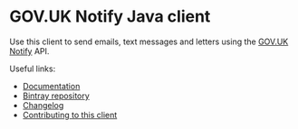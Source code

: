 # GOV.UK Notify Java client

Use this client to send emails, text messages and letters using the [GOV.UK Notify](https://www.notifications.service.gov.uk) API.

Useful links:

- [Documentation](https://docs.notifications.service.gov.uk/java.html)
- [Bintray repository](https://bintray.com/gov-uk-notify)
- [Changelog](https://github.com/alphagov/notifications-java-client/blob/master/CHANGELOG.md)
- [Contributing to this client](https://github.com/alphagov/notifications-java-client/blob/master/CONTRIBUTING.md)
